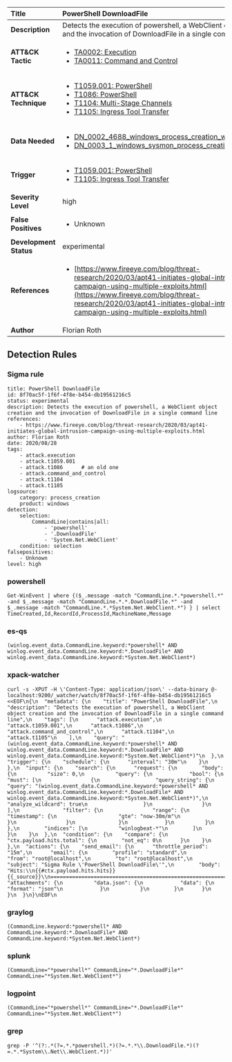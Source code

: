 | Title                    | PowerShell DownloadFile       |
|:-------------------------|:------------------|
| **Description**          | Detects the execution of powershell, a WebClient object creation and the invocation of DownloadFile in a single command line |
| **ATT&amp;CK Tactic**    |  <ul><li>[TA0002: Execution](https://attack.mitre.org/tactics/TA0002)</li><li>[TA0011: Command and Control](https://attack.mitre.org/tactics/TA0011)</li></ul>  |
| **ATT&amp;CK Technique** | <ul><li>[T1059.001: PowerShell](https://attack.mitre.org/techniques/T1059.001)</li><li>[T1086: PowerShell](https://attack.mitre.org/techniques/T1086)</li><li>[T1104: Multi-Stage Channels](https://attack.mitre.org/techniques/T1104)</li><li>[T1105: Ingress Tool Transfer](https://attack.mitre.org/techniques/T1105)</li></ul>  |
| **Data Needed**          | <ul><li>[DN_0002_4688_windows_process_creation_with_commandline](../Data_Needed/DN_0002_4688_windows_process_creation_with_commandline.md)</li><li>[DN_0003_1_windows_sysmon_process_creation](../Data_Needed/DN_0003_1_windows_sysmon_process_creation.md)</li></ul>  |
| **Trigger**              | <ul><li>[T1059.001: PowerShell](../Triggers/T1059.001.md)</li><li>[T1105: Ingress Tool Transfer](../Triggers/T1105.md)</li></ul>  |
| **Severity Level**       | high |
| **False Positives**      | <ul><li>Unknown</li></ul>  |
| **Development Status**   | experimental |
| **References**           | <ul><li>[https://www.fireeye.com/blog/threat-research/2020/03/apt41-initiates-global-intrusion-campaign-using-multiple-exploits.html](https://www.fireeye.com/blog/threat-research/2020/03/apt41-initiates-global-intrusion-campaign-using-multiple-exploits.html)</li></ul>  |
| **Author**               | Florian Roth |


## Detection Rules

### Sigma rule

```
title: PowerShell DownloadFile
id: 8f70ac5f-1f6f-4f8e-b454-db19561216c5
status: experimental
description: Detects the execution of powershell, a WebClient object creation and the invocation of DownloadFile in a single command line
references:
    - https://www.fireeye.com/blog/threat-research/2020/03/apt41-initiates-global-intrusion-campaign-using-multiple-exploits.html
author: Florian Roth
date: 2020/08/28
tags:
    - attack.execution
    - attack.t1059.001
    - attack.t1086      # an old one     
    - attack.command_and_control
    - attack.t1104
    - attack.t1105
logsource:
    category: process_creation
    product: windows
detection:
    selection:
        CommandLine|contains|all:
            - 'powershell'
            - '.DownloadFile'
            - 'System.Net.WebClient'
    condition: selection
falsepositives:
    - Unknown
level: high

```





### powershell
    
```
Get-WinEvent | where {($_.message -match "CommandLine.*.*powershell.*" -and $_.message -match "CommandLine.*.*.DownloadFile.*" -and $_.message -match "CommandLine.*.*System.Net.WebClient.*") } | select TimeCreated,Id,RecordId,ProcessId,MachineName,Message
```


### es-qs
    
```
(winlog.event_data.CommandLine.keyword:*powershell* AND winlog.event_data.CommandLine.keyword:*.DownloadFile* AND winlog.event_data.CommandLine.keyword:*System.Net.WebClient*)
```


### xpack-watcher
    
```
curl -s -XPUT -H \'Content-Type: application/json\' --data-binary @- localhost:9200/_watcher/watch/8f70ac5f-1f6f-4f8e-b454-db19561216c5 <<EOF\n{\n  "metadata": {\n    "title": "PowerShell DownloadFile",\n    "description": "Detects the execution of powershell, a WebClient object creation and the invocation of DownloadFile in a single command line",\n    "tags": [\n      "attack.execution",\n      "attack.t1059.001",\n      "attack.t1086",\n      "attack.command_and_control",\n      "attack.t1104",\n      "attack.t1105"\n    ],\n    "query": "(winlog.event_data.CommandLine.keyword:*powershell* AND winlog.event_data.CommandLine.keyword:*.DownloadFile* AND winlog.event_data.CommandLine.keyword:*System.Net.WebClient*)"\n  },\n  "trigger": {\n    "schedule": {\n      "interval": "30m"\n    }\n  },\n  "input": {\n    "search": {\n      "request": {\n        "body": {\n          "size": 0,\n          "query": {\n            "bool": {\n              "must": [\n                {\n                  "query_string": {\n                    "query": "(winlog.event_data.CommandLine.keyword:*powershell* AND winlog.event_data.CommandLine.keyword:*.DownloadFile* AND winlog.event_data.CommandLine.keyword:*System.Net.WebClient*)",\n                    "analyze_wildcard": true\n                  }\n                }\n              ],\n              "filter": {\n                "range": {\n                  "timestamp": {\n                    "gte": "now-30m/m"\n                  }\n                }\n              }\n            }\n          }\n        },\n        "indices": [\n          "winlogbeat-*"\n        ]\n      }\n    }\n  },\n  "condition": {\n    "compare": {\n      "ctx.payload.hits.total": {\n        "not_eq": 0\n      }\n    }\n  },\n  "actions": {\n    "send_email": {\n      "throttle_period": "15m",\n      "email": {\n        "profile": "standard",\n        "from": "root@localhost",\n        "to": "root@localhost",\n        "subject": "Sigma Rule \'PowerShell DownloadFile\'",\n        "body": "Hits:\\n{{#ctx.payload.hits.hits}}{{_source}}\\n================================================================================\\n{{/ctx.payload.hits.hits}}",\n        "attachments": {\n          "data.json": {\n            "data": {\n              "format": "json"\n            }\n          }\n        }\n      }\n    }\n  }\n}\nEOF\n
```


### graylog
    
```
(CommandLine.keyword:*powershell* AND CommandLine.keyword:*.DownloadFile* AND CommandLine.keyword:*System.Net.WebClient*)
```


### splunk
    
```
(CommandLine="*powershell*" CommandLine="*.DownloadFile*" CommandLine="*System.Net.WebClient*")
```


### logpoint
    
```
(CommandLine="*powershell*" CommandLine="*.DownloadFile*" CommandLine="*System.Net.WebClient*")
```


### grep
    
```
grep -P '^(?:.*(?=.*.*powershell.*)(?=.*.*\\.DownloadFile.*)(?=.*.*System\\.Net\\.WebClient.*))'
```




